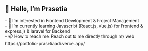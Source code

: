 <h2> 👋 Hello, I’m Prasetia </h2>
- 👀 I’m interested in Frontend Development & Project Management <br/>
- 🌱 I’m currently learning Javascript (React.js, Vue.js) for Frontend & express.js & laravel for Backend <br/>
- 📫 How to reach me: Reach out to me directly through my web https://portfolio-prasetiaadi.vercel.app/ <br/>

<!---
Prasetiaadi/Prasetiaadi is a ✨ special ✨ repository because its `README.md` (this file) appears on your GitHub profile.
You can click the Preview link to take a look at your changes.
--->
